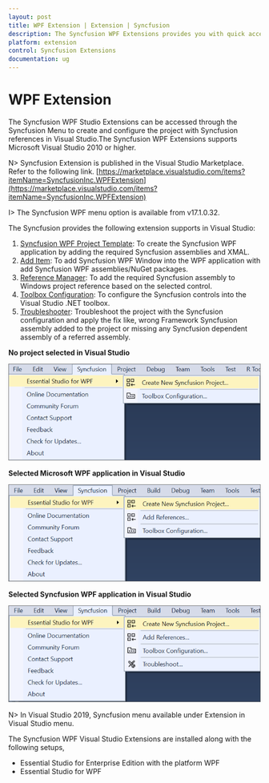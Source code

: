 ```yaml
---
layout: post
title: WPF Extension | Extension | Syncfusion
description: The Syncfusion WPF Extensions provides you with quick access to Project Templates to create or configure the Syncfusion WPF Application
platform: extension
control: Syncfusion Extensions
documentation: ug
---
```


# WPF Extension

The Syncfusion WPF Studio Extensions can be accessed through the Syncfusion Menu to create and configure the project with Syncfusion references in Visual Studio.The Syncfusion WPF Extensions supports Microsoft Visual Studio 2010 or higher.

N> Syncfusion Extension is published in the Visual Studio Marketplace. Refer to the following link.
[https://marketplace.visualstudio.com/items?itemName=SyncfusionInc.WPFExtension](https://marketplace.visualstudio.com/items?itemName=SyncfusionInc.WPFExtension)

I> The Syncfusion WPF menu option is available from v17.1.0.32.

The Syncfusion provides the following extension supports in Visual Studio:

1.	[Syncfusion WPF Project Template](https://help.syncfusion.com/extension/wpf-extension/syncfusion-project-templates-for-wpf): To create the Syncfusion WPF application by adding the required Syncfusion assemblies and XMAL.
2.	[Add Item](https://help.syncfusion.com/extension/wpf-extension/add-item): To add Syncfusion WPF Window into the WPF application with add Syncfusion WPF assemblies/NuGet packages.
3.	[Reference Manager](https://help.syncfusion.com/extension/syncfusion-reference-manager/configure-syncfusion-assemblies-in-visual-studio-project): To add the required Syncfusion assembly to Windows project reference based on the selected control.
4.	[Toolbox Configuration](https://help.syncfusion.com/common/essential-studio/utilities#toolbox-configuration): To configure the Syncfusion controls into the Visual Studio .NET toolbox.
5.	[Troubleshooter](https://help.syncfusion.com/extension/syncfusion-troubleshooter/syncfusion-troubleshooter): Troubleshoot the project with the Syncfusion configuration and apply the fix like, wrong Framework Syncfusion assembly added to the project or missing any Syncfusion dependent assembly of a referred assembly.

**No project selected in Visual Studio**

![Syncfusion Menu when No project selected in Visual Studio](Overview-images/Syncfusion_Menu_OverView1.png)

**Selected Microsoft WPF application in Visual Studio**

![Syncfusion Menu when Selected Microsoft WPF application in Visual Studio](Overview-images/Syncfusion_Menu_OverView2.png)

**Selected Syncfusion WPF application in Visual Studio**

![Syncfusion Menu when Selected Synfusion WPF application in Visual Studio](Overview-images/Syncfusion_Menu_OverView3.png)

N> In Visual Studio 2019, Syncfusion menu available under Extension in Visual Studio menu.

The Syncfusion WPF Visual Studio Extensions are installed along with the following setups,

* Essential Studio for Enterprise Edition with the platform WPF
* Essential Studio for WPF
